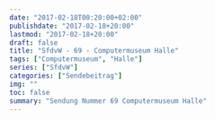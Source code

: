 ```yaml
---
date: "2017-02-18T00:20:00+02:00"
publishdate: "2017-02-18+20:00"
lastmod: "2017-02-18+20:00"
draft: false
title: "SfdvW - 69 - Computermuseum Halle"
tags: ["Computermuseum", "Halle"]
series: ["SfdvW"]
categories: ["Sendebeitrag"]
img: ""
toc: false
summary: "Sendung Nummer 69 Computermuseum Halle"
---
```


<div id="example"></div>
<script src="https://cdn.podlove.org/web-player/embed.js"></script>

<script>
  podlovePlayer('#example', '/blog/sfdvw69.json');
</script>
